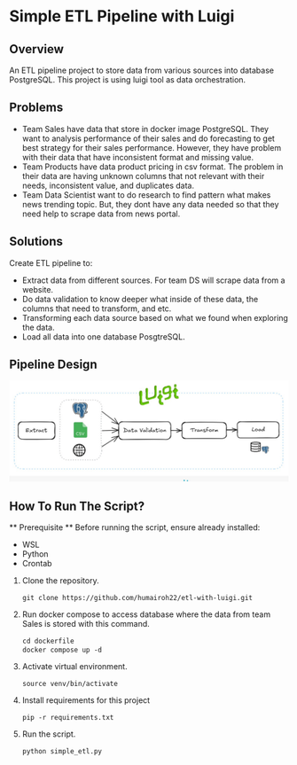 # Simple ETL Pipeline with Luigi

## Overview
An ETL pipeline project to store data from various sources into database PostgreSQL. This project is using luigi tool as data orchestration.

## Problems
- Team Sales have data that store in docker image PostgreSQL. They want to analysis performance of their sales and do forecasting to get best strategy for their sales performance. However, they have problem with their data that have inconsistent format and missing value.
- Team Products have data product pricing in csv format. The problem in their data are having unknown columns that not relevant with their needs, inconsistent value, and duplicates data.
- Team Data Scientist want to do research to find pattern what makes news trending topic. But, they dont have any data needed so that they need help to scrape data from news portal.

## Solutions
Create ETL pipeline to:
- Extract data from different sources. For team DS will scrape data from a website.
- Do data validation to know deeper what inside of these data, the columns that need to transform, and etc.
- Transforming each data source based on what we found when exploring the data.
- Load all data into one database PosgtreSQL.

## Pipeline Design
![pipeline design](https://github.com/humairoh22/etl-with-luigi/blob/master/pic/pipeline.jpg)
## How To Run The Script?
** Prerequisite **
Before running the script, ensure already installed:
- WSL
- Python
- Crontab
  
1. Clone the repository.
   ```
   git clone https://github.com/humairoh22/etl-with-luigi.git
   ```
2. Run docker compose to access database where the data from team Sales is stored with this command.
   ```
   cd dockerfile
   docker compose up -d
   ```
3. Activate virtual environment.
   ```
   source venv/bin/activate
   ```
4. Install requirements for this project
   ```
   pip -r requirements.txt
   ```
5. Run the script.
   ```
   python simple_etl.py
   ```



